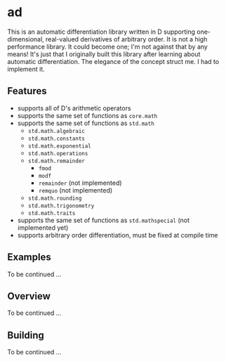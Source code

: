 # ad

This is an automatic differentiation library written in D supporting one-dimensional, real-valued derivatives of arbitrary order. It is not a high performance library. It could become one; I'm not against that by any means! It's just that I originally built this library after learning about automatic differentiation. The elegance of the concept struct me. I had to implement it.

## Features

* supports all of D's arithmetic operators
* supports the same set of functions as `core.math`
* supports the same set of functions as `std.math`
  * `std.math.algebraic`
  * `std.math.constants`
  * `std.math.exponential`
  * `std.math.operations`
  * `std.math.remainder`
    * `fmod`
    * `modf`
    * `remainder` (not implemented)
    * `remquo` (not implemented)
  * `std.math.rounding`
  * `std.math.trigonometry`
  * `std.math.traits`
* supports the same set of functions as `std.mathspecial` (not implemented yet)
* supports arbitrary order differentiation, must be fixed at compile time

## Examples

To be continued ...

## Overview

To be continued ...

## Building

To be continued ...
